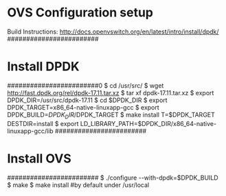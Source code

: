 # OVS Configuration setup
Build Instructions:
http://docs.openvswitch.org/en/latest/intro/install/dpdk/
########################
# Install DPDK         #
########################0
$ cd /usr/src/
$ wget http://fast.dpdk.org/rel/dpdk-17.11.tar.xz
$ tar xf dpdk-17.11.tar.xz
$ export DPDK_DIR=/usr/src/dpdk-17.11
$ cd $DPDK_DIR
$ export DPDK_TARGET=x86_64-native-linuxapp-gcc
$ export DPDK_BUILD=$DPDK_DIR/$DPDK_TARGET
$ make install T=$DPDK_TARGET DESTDIR=install
$ export LD_LIBRARY_PATH=$DPDK_DIR/x86_64-native-linuxapp-gcc/lib
########################
# Install OVS          #
########################
$ ./configure --with-dpdk=$DPDK_BUILD
$ make
$ make install    #by default under /usr/local
